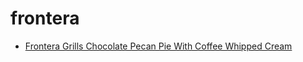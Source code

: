 # frontera

 * [Frontera Grills Chocolate Pecan Pie With Coffee Whipped Cream](index/f/frontera-grills-chocolate-pecan-pie-with-coffee-whipped-cream-395110.json)
